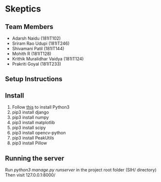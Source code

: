 # Skeptics

## Team Members
* Adarsh Naidu (181IT102)
* Sriram Rao Udupi (181IT246)
* Shivamani Patil (181IT144)
* Mohith R (181IT128)
* Krithik Muralidhar Vaidya (181IT124)
* Prakriti Goyal (181IT233)

## Setup Instructions

## Install
1. Follow [this](https://vitux.com/install-python3-on-ubuntu-and-set-up-a-virtual-programming-environment/) to install Python3
2. pip3 install django
3. pip3 install numpy
4. pip3 install matplotlib
5. pip3 install scipy
6. pip3 install opencv-python
7. pip3 install PeakUtils
8. pip3 install Pillow

## Running the server

Run *python3 manage.py runserver* in the project root folder (SIH/ directory)
Then visit 127.0.0.1:8000/


